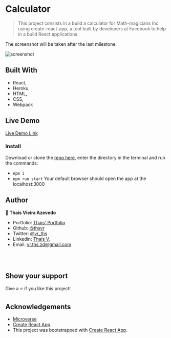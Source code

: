 # Calculator

> This project consists in a build a calculator for Math-magicians Inc using create-react-app, a tool built by developers at Facebook to help in a build React applications.

The screenshot will be taken after the last milestone.

![screenshot](./app_screenshot.png)


## Built With

- React,
- Heroku,
- HTML,
- CSS,
- Webpack

## Live Demo

[Live Demo Link](https://test01-my-app.herokuapp.com/)



### Install

Download or clone the [repo here](https://github.com/thsvr/calculator), enter the directory in the terminal and run the commands:

- `npm i`
- `npm run start`
  Your default browser should open the app at the localhost:3000



## Author

👤 **Thaís Vieira Azevedo**

- Portfolio: [Thais' Portfolio](https://thais-software-developer.netlify.com/)
- Github: [@thsvr](https://github.com/thsvr)
- Twitter: [@vr_ths](https://twitter.com/vr_ths)
- Linkedin: [Thaís V.](https://www.linkedin.com/in/vr-ths-zd/)
- Email: [vr.ths.zd@gmail.com](vr.ths.zd@gmail.com)

<br />
<br />


## Show your support

Give a ⭐️ if you like this project!

## Acknowledgements

- [Microverse](https://www.microverse.org/)
- [Create React App](https://github.com/facebook/create-react-app).
- This project was bootstrapped with [Create React App](https://github.com/facebook/create-react-app).





